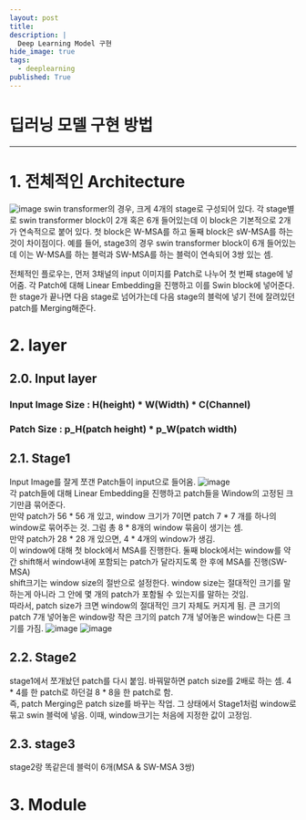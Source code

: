 ```yaml
---
layout: post
title: 
description: |
  Deep Learning Model 구현
hide_image: true
tags:
  - deeplearning
published: True
---
```


# 딥러닝 모델 구현 방법
* * *

# 1. 전체적인 Architecture
![image](https://user-images.githubusercontent.com/69246778/179893632-82cca084-8d7e-437b-b30b-869fab098fd8.png)
swin transformer의 경우, 크게 4개의 stage로 구성되어 있다. 각 stage별로 swin transformer block이 2개 혹은
6개 들어있는데 이 block은 기본적으로 2개가 연속적으로 붙어 있다. 첫 block은 W-MSA를 하고 둘째 block은
sW-MSA를 하는 것이 차이점이다. 예를 들어, stage3의 경우 swin transformer block이 6개 들어있는데 이는
W-MSA를 하는 블럭과 SW-MSA를 하는 블럭이 연속되어 3쌍 있는 셈.   
   
전체적인 플로우는, 먼저 3채널의 input 이미지를 Patch로 나누어 첫 번째 stage에 넣어줌. 각 Patch에 대해
Linear Embedding을 진행하고 이를 Swin block에 넣어준다. 한 stage가 끝나면 다음 stage로 넘어가는데
다음 stage의 블럭에 넣기 전에 잘려있던 patch를 Merging해준다.


# 2. layer
## 2.0. Input layer
### Input Image Size : H(height) * W(Width) * C(Channel)
### Patch Size : p_H(patch height) * p_W(patch width)

## 2.1. Stage1
Input Image를 잘게 쪼갠 Patch들이 input으로 들어옴.
![image](https://user-images.githubusercontent.com/69246778/179895906-1554ad01-8c32-4345-b216-db026c162f6a.png)   
각 patch들에 대해 Linear Embedding을 진행하고 patch들을 Window의 고정된 크기만큼 묶어준다.   
만약 patch가 56 * 56 개 있고, window 크기가 7이면 patch 7 * 7 개를 하나의 window로 묶어주는 것. 그럼 총 8 * 8개의 window 묶음이 생기는 셈.   
만약 patch가 28 * 28 개 있으면, 4 * 4개의 window가 생김.   
이 window에 대해 첫 block에서 MSA를 진행한다. 둘째 block에서는 window를 약간 shift해서 window내에 포함되는 patch가 달라지도록 한 후에 MSA를 진행(SW-MSA)  
shift크기는 window size의 절반으로 설정한다. window size는 절대적인 크기를 말하는게 아니라 그 안에 몇 개의 patch가 포함될 수 있는지를 말하는 것임.   
따라서, patch size가 크면 window의 절대적인 크기 자체도 커지게 됨. 큰 크기의 patch 7개 넣어놓은 window랑 작은 크기의 patch 7개 넣어놓은 window는
다른 크기를 가짐. 
![image](https://user-images.githubusercontent.com/69246778/179896939-476b270e-b26b-4888-b0cf-1f34d88daaca.png)
![image](https://user-images.githubusercontent.com/69246778/179896995-98629959-8b4f-4bc8-936a-3cc637b362e6.png)


## 2.2. Stage2
stage1에서 쪼개놨던 patch를 다시 붙임. 바꿔말하면 patch size를 2배로 하는 셈. 4 * 4를 한 patch로 하던걸 8 * 8을 한 patch로 함.   
즉, patch Merging은 patch size를 바꾸는 작업. 그 상태에서 Stage1처럼 window로 묶고 swin 블럭에 넣음. 이때, window크기는 처음에 지정한 값이 고정임.

## 2.3. stage3
stage2랑 똑같은데 블럭이 6개(MSA & SW-MSA 3쌍)
# 3. Module
